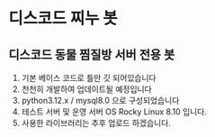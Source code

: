 # 디스코드 찌누 봇
## 디스코드 동물 찜질방 서버 전용 봇
1. 기본 베이스 코드로 틀만 깃 되어있습니다
2. 천천히 개발하여 업데이트될 예정입니다
3. python3.12.x / mysql8.0 으로 구성되었습니다
4. 테스트 서버 및 운영 서버 OS Rocky Linux 8.10 입니다.
5. 사용한 라이브러리는 추후 업로드 하겠습니다.
